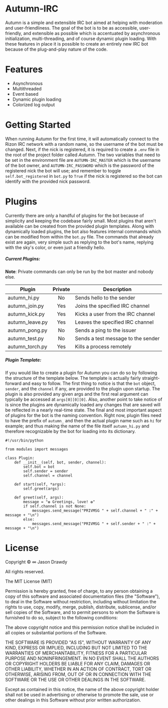 # Autumn-IRC
Autumn is a simple and extensible IRC bot aimed at helping with moderation and user-friendliness. The goal of the bot is to be as accessible, user-friendly, and extensible as possible which is accentuated by asynchronous initialization, multi-threading, and of course dynamic plugin loading. With these features in place it is possible to create an entirely new IRC bot because of the plug-and-play nature of the code.

# Features
- Asynchronous
- Multithreaded
- Event based
- Dynamic plugin loading
- Colorized log output

# Getting Started
When running Autumn for the first time, it will automatically connect to the Rizon IRC network with a random name, so the username of the bot must be changed. Next, if the nick is registered, it is required to create a `.env` file in the root of the project folder called *Autumn*. The two variables that need to be set in the environment file are `AUTUMN-IRC_MASTER` which is the username of the bot owner, and `AUTUMN-IRC_PASSWORD` which is the password of the registered nick the bot will use; and remember to toggle `self.bot_registered` in `bot.py` to `True` if the nick is registered so the bot can identify with the provided nick password.

# Plugins
Currently there are only a handful of plugins for the bot because of simplicity and keeping the codebase fairly small. Most plugins that aren't available can be created from the provided plugin templates. Along with dynamically loaded plugins, the bot also features internal commands which can be modified from  within the `bot.py` file. The commands that already exist are again, very simple such as replying to the bot's name, replying with the sky's color, or even just a friendly hello.

##### Current Plugins:
**Note**: Private commands can only be run by the bot master and nobody else.

| Plugin          | Private   | Description                        |
|-----------------|:---------:|------------------------------------|
| autumn_hi.py    | No        | Sends hello to the sender          |
| autumn_join.py  | Yes       | Joins the specified IRC channel    |
| autumn_kick.py  | Yes       | Kicks a user from the IRC channel  |
| autumn_leave.py | Yes       | Leaves the specified IRC channel   |
| autumn_pong.py  | No        | Sends a ping to the issuer         |
| autumn_test.py  | No        | Sends a test message to the sender |
| autumn_torch.py | Yes       | Kills a process remotely           |

##### Plugin Template:
If you would like to create a plugin for Autumn you can do so by following the structure of the template below. The template is actually fairly straight-forward and easy to follow. The first thing to notice is that the `bot` object, `sender`, and the `channel` if any, are provided to the plugin upon startup. The plugin is also provided any given args and the first real argument can typically be accessed at `args[0][0][0]`. Also, another point to take notice of is since the plugins are dynamically loaded any changes that are saved will be reflected in a nearly real-time state. The final and most important aspect of plugins for the bot is the naming convention. Right now, plugin files need to have the prefix of `autumn_` and then the actual plugin name such as *`hi`* for example; and thus making the name of the file itself `autumn_hi.py` and therefore recognizable by the bot for loading into its dictionary.
```
#!/usr/bin/python

from modules import messages

class Plugin:
    def __init__(self, bot, sender, channel):
        self.bot = bot
        self.sender = sender
        self.channel = channel

    def start(self, *args):
        self.greet(args)

    def greet(self, args):
        message = "✿ Greetings, love! ✿"
        if self.channel is not None:
            messages.send_message("PRIVMSG " + self.channel + " :" + message + "\n")
        else:
            messages.send_message("PRIVMSG " + self.sender + " :" + message + "\n")
```

# License
Copyright © ∞ Jason Drawdy

All rights reserved.

The MIT License (MIT)

Permission is hereby granted, free of charge, to any person obtaining a copy of this software and associated documentation files (the "Software"), to deal in the Software without restriction, including without limitation the rights to use, copy, modify, merge, publish, distribute, sublicense, and/or sell copies of the Software, and to permit persons to whom the Software is furnished to do so, subject to the following conditions:

The above copyright notice and this permission notice shall be included in all copies or substantial portions of the Software.

THE SOFTWARE IS PROVIDED "AS IS", WITHOUT WARRANTY OF ANY KIND, EXPRESS OR IMPLIED, INCLUDING BUT NOT LIMITED TO THE WARRANTIES OF MERCHANTABILITY, FITNESS FOR A PARTICULAR PURPOSE AND NONINFRINGEMENT. IN NO EVENT SHALL THE AUTHORS OR COPYRIGHT HOLDERS BE LIABLE FOR ANY CLAIM, DAMAGES OR OTHER LIABILITY, WHETHER IN AN ACTION OF CONTRACT, TORT OR OTHERWISE, ARISING FROM, OUT OF OR IN CONNECTION WITH THE SOFTWARE OR THE USE OR OTHER DEALINGS IN THE SOFTWARE.

Except as contained in this notice, the name of the above copyright holder shall not be used in advertising or otherwise to promote the sale, use or other dealings in this Software without prior written authorization.

